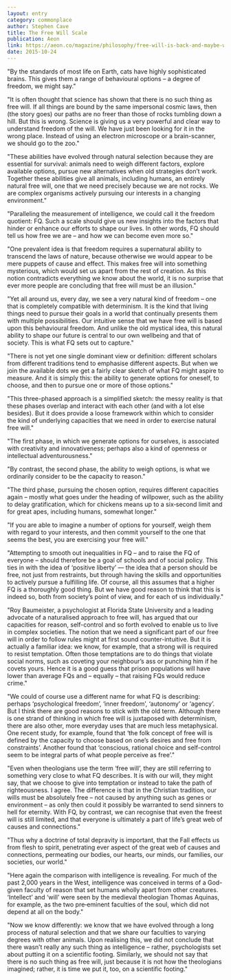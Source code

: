 ```yaml
---
layout: entry
category: commonplace
author: Stephen Cave
title: The Free Will Scale
publication: Aeon
link: https://aeon.co/magazine/philosophy/free-will-is-back-and-maybe-we-can-measure-it
date: 2015-10-24
---
```


"By the standards of most life on Earth, cats have highly sophisticated brains. This gives them a range of behavioural options – a degree of freedom, we might say."
 
"It is often thought that science has shown that there is no such thing as free will. If all things are bound by the same impersonal cosmic laws, then (the story goes) our paths are no freer than those of rocks tumbling down a hill. But this is wrong. Science is giving us a very powerful and clear way to understand freedom of the will. We have just been looking for it in the wrong place. Instead of using an electron microscope or a brain-scanner, we should go to the zoo."

"These abilities have evolved through natural selection because they are essential for survival: animals need to weigh different factors, explore available options, pursue new alternatives when old strategies don’t work. Together these abilities give all animals, including humans, an entirely natural free will, one that we need precisely because we are not rocks. We are complex organisms actively pursuing our interests in a changing environment."

"Paralleling the measurement of intelligence, we could call it the freedom quotient: FQ. Such a scale should give us new insights into the factors that hinder or enhance our efforts to shape our lives. In other words, FQ should tell us how free we are – and how we can become even more so."

"One prevalent idea is that freedom requires a supernatural ability to transcend the laws of nature, because otherwise we would appear to be mere puppets of cause and effect. This makes free will into something mysterious, which would set us apart from the rest of creation. As this notion contradicts everything we know about the world, it is no surprise that ever more people are concluding that free will must be an illusion."

"Yet all around us, every day, we see a very natural kind of freedom – one that is completely compatible with determinism. It is the kind that living things need to pursue their goals in a world that continually presents them with multiple possibilities. Our intuitive sense that we have free will is based upon this behavioural freedom. And unlike the old mystical idea, this natural ability to shape our future is central to our own wellbeing and that of society. This is what FQ sets out to capture."

"There is not yet one single dominant view or definition: different scholars from different traditions tend to emphasise different aspects. But when we join the available dots we get a fairly clear sketch of what FQ might aspire to measure. And it is simply this: the ability to generate options for oneself, to choose, and then to pursue one or more of those options."

"This three-phased approach is a simplified sketch: the messy reality is that these phases overlap and interact with each other (and with a lot else besides). But it does provide a loose framework within which to consider the kind of underlying capacities that we need in order to exercise natural free will."

"The first phase, in which we generate options for ourselves, is associated with creativity and innovativeness; perhaps also a kind of openness or intellectual adventurousness."

"By contrast, the second phase, the ability to weigh options, is what we ordinarily consider to be the capacity to reason."

"The third phase, pursuing the chosen option, requires different capacities again – mostly what goes under the heading of willpower, such as the ability to delay gratification, which for chickens means up to a six‑second limit and for great apes, including humans, somewhat longer."

"If you are able to imagine a number of options for yourself, weigh them with regard to your interests, and then commit yourself to the one that seems the best, you are exercising your free will."

"Attempting to smooth out inequalities in FQ – and to raise the FQ of everyone – should therefore be a goal of schools and of social policy. This ties in with the idea of ‘positive liberty’ — the idea that a person should be free, not just from restraints, but through having the skills and opportunities to actively pursue a fulfilling life. Of course, all this assumes that a higher FQ is a thoroughly good thing. But we have good reason to think that this is indeed so, both from society’s point of view, and for each of us individually."

"Roy Baumeister, a psychologist at Florida State University and a leading advocate of a naturalised approach to free will, has argued that our capacities for reason, self-control and so forth evolved to enable us to live in complex societies. The notion that we need a significant part of our free will in order to follow rules might at first sound counter-intuitive. But it is actually a familiar idea: we know, for example, that a strong will is required to resist temptation. Often those temptations are to do things that violate social norms, such as coveting your neighbour’s ass or punching him if he covets yours. Hence it is a good guess that prison populations will have lower than average FQs and – equally – that raising FQs would reduce crime."

"We could of course use a different name for what FQ is describing: perhaps ‘psychological freedom’, ‘inner freedom’, ‘autonomy’ or ‘agency’. But I think there are good reasons to stick with the old term. Although there is one strand of thinking in which free will is juxtaposed with determinism, there are also other, more everyday uses that are much less metaphysical. One recent study, for example, found that ‘the folk concept of free will is defined by the capacity to choose based on one’s desires and free from constraints’. Another found that ‘conscious, rational choice and self-control seem to be integral parts of what people perceive as free’."

"Even when theologians use the term ‘free will’, they are still referring to something very close to what FQ describes. It is with our will, they might say, that we choose to give into temptation or instead to take the path of righteousness. I agree. The difference is that in the Christian tradition, our wills must be absolutely free – not caused by anything such as genes or environment – as only then could it possibly be warranted to send sinners to hell for eternity. With FQ, by contrast, we can recognise that even the freest will is still limited, and that everyone is ultimately a part of life’s great web of causes and connections."

"Thus why a doctrine of total depravity is important, that the Fall effects us from flesh to spirit, penetrating ever aspect of the great web of causes and connections, permeating our bodies, our hearts, our minds, our families, our societies, our world."
 
"Here again the comparison with intelligence is revealing. For much of the past 2,000 years in the West, intelligence was conceived in terms of a God-given faculty of reason that set humans wholly apart from other creatures. ‘Intellect’ and ‘will’ were seen by the medieval theologian Thomas Aquinas, for example, as the two pre‑eminent faculties of the soul, which did not depend at all on the body."

"Now we know differently: we know that we have evolved through a long process of natural selection and that we share our faculties to varying degrees with other animals. Upon realising this, we did not conclude that there wasn’t really any such thing as intelligence – rather, psychologists set about putting it on a scientific footing. Similarly, we should not say that there is no such thing as free will, just because it is not how the theologians imagined; rather, it is time we put it, too, on a scientific footing."
